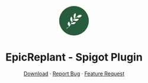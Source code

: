 <div align="center">
    <a>
        <img src="assets/logo.png" alt="Logo" width="80" height="80" />
    </a>
    <h1>EpicReplant - Spigot Plugin</h1>
    <p></p>
    <a href="">Download</a>
    ·
    <a href="https://github.com/Markiesch/EpicReplant/issues">Report Bug</a>
    ·
    <a href="https://github.com/Markiesch/EpicReplant/issues">Feature Request</a>
</div>
<br />
<br />
<br />

